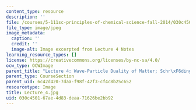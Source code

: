 ```yaml
---
content_type: resource
description: ''
file: /courses/5-111sc-principles-of-chemical-science-fall-2014/030c450167ae4d83deaa71626be2bb92_Lecture_4.jpg
file_type: image/jpeg
image_metadata:
  caption: ''
  credit: ''
  image-alt: Image excerpted from Lecture 4 Notes
learning_resource_types: []
license: https://creativecommons.org/licenses/by-nc-sa/4.0/
ocw_type: OCWImage
parent_title: "Lecture 4: Wave-Particle Duality of Matter; Schr\xF6dinger Equation"
parent_type: CourseSection
parent_uid: 6c42d420-7daa-f98f-42f3-cf4c8b25c652
resourcetype: Image
title: Lecture_4.jpg
uid: 030c4501-67ae-4d83-deaa-71626be2bb92
---
```

